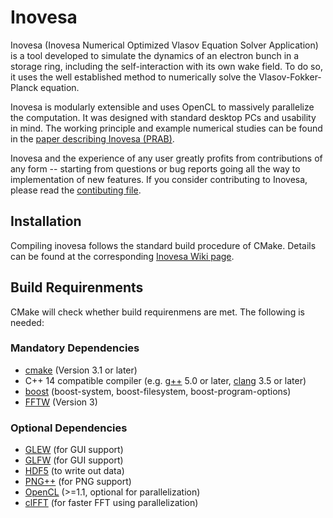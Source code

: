 Inovesa
=======

Inovesa (Inovesa Numerical Optimized Vlasov Equation Solver Application) is
a tool developed to simulate the dynamics of an electron bunch in a storage
ring, including the self-interaction with its own wake field.
To do so, it  uses the well established method to numerically solve the
Vlasov-Fokker-Planck equation.

Inovesa is modularly extensible and uses OpenCL to massively parallelize the
computation. It was designed with standard desktop PCs and usability in mind.
The working principle and example numerical studies can be found in the
[paper describing Inovesa (PRAB)][1].

Inovesa and the experience of any user greatly profits from
contributions of any form -- starting from questions or bug reports
going all the way to implementation of new features.
If you consider contributing to Inovesa,
please read the [contibuting file][2].


[1]: https://journals.aps.org/prab/abstract/10.1103/PhysRevAccelBeams.20.030704 "Parallelized Vlasov-Fokker-Planck solver for desktop personal computers"

[2]: CONTRIBUTING.md
"Information on contributing to Inovesa"

Installation
------------

Compiling inovesa follows the standard build procedure of CMake.
Details can be found at the corresponding [Inovesa Wiki page](https://github.com/Inovesa/Inovesa/wiki/Installation).

Build Requirenments
-------------------

CMake will check whether build requirenmens are met.
The following is needed:

### Mandatory Dependencies
* [cmake](https://cmake.org/) (Version 3.1 or later)
* C++ 14 compatible compiler (e.g. [g++](https://gcc.gnu.org/) 5.0 or later, [clang](http://clang.llvm.org/) 3.5 or later)
* [boost](http://www.boost.org/) (boost-system, boost-filesystem, boost-program-options)
* [FFTW](http://fftw.org/) (Version 3)

### Optional Dependencies
* [GLEW](https://www.opengl.org/sdk/libs/GLEW/) (for GUI support)
* [GLFW](http://www.glfw.org/) (for GUI support)
* [HDF5](https://www.hdfgroup.org/downloads/hdf5/) (to write out data)
* [PNG++](http://www.nongnu.org/pngpp/) (for PNG support)
* [OpenCL](https://www.khronos.org/opencl/) (>=1.1, optional for parallelization)
* [clFFT](https://github.com/clMathLibraries/clFFT) (for faster FFT using parallelization)

